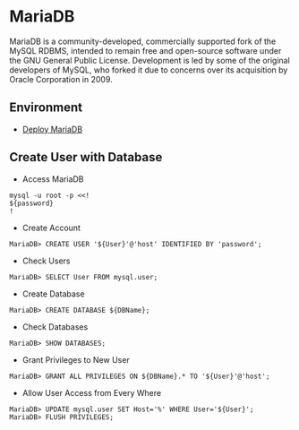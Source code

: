 # MariaDB
MariaDB is a community-developed, commercially supported fork of the MySQL RDBMS, intended to remain free and open-source software under the GNU General Public License. Development is led by some of the original developers of MySQL, who forked it due to concerns over its acquisition by Oracle Corporation in 2009.

## Environment
- [Deploy MariaDB](https://github.com/CAFECA-IO/KnowledgeManagement/blob/master/linux/lemp-solution.md#mariadb)

## Create User with Database
- Access MariaDB
```shell
mysql -u root -p <<!
${password}
!
```
- Create Account
```shell
MariaDB> CREATE USER '${User}'@'host' IDENTIFIED BY 'password';
```
- Check Users
```shell
MariaDB> SELECT User FROM mysql.user;
```
- Create Database
```shell
MariaDB> CREATE DATABASE ${DBName};
```
- Check Databases
```shell
MariaDB> SHOW DATABASES;
```
- Grant Privileges to New User
```shell
MariaDB> GRANT ALL PRIVILEGES ON ${DBName}.* TO '${User}'@'host';
```
- Allow User Access from Every Where
```shell
MariaDB> UPDATE mysql.user SET Host='%' WHERE User='${User}';
MariaDB> FLUSH PRIVILEGES;
```
